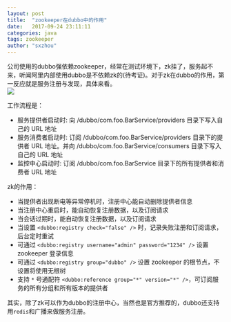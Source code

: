 ```yaml
---
layout: post
title:  "zookeeper在dubbo中的作用"
date:   2017-09-24 23:11:11
categories: java
tags: zookeeper
author: "sxzhou"
---  
```


公司使用的dubbo强依赖zookeeper，经常在测试环境下，zk挂了，服务起不来，听闻阿里内部使用dubbo是不依赖zk的(待考证)。对于zk在dubbo的作用，第一反应就是服务注册与发现，具体来看。  
![](http://dubbo.io/books/dubbo-user-book/sources/images/zookeeper.jpg)  

工作流程是：  
* 服务提供者启动时: 向 /dubbo/com.foo.BarService/providers 目录下写入自己的 URL 地址  
* 服务消费者启动时: 订阅 /dubbo/com.foo.BarService/providers 目录下的提供者 URL 地址。并向 /dubbo/com.foo.BarService/consumers 目录下写入自己的 URL 地址  
* 监控中心启动时: 订阅 /dubbo/com.foo.BarService 目录下的所有提供者和消费者 URL 地址  

zk的作用：  
* 当提供者出现断电等异常停机时，注册中心能自动删除提供者信息
* 当注册中心重启时，能自动恢复注册数据，以及订阅请求  
* 当会话过期时，能自动恢复注册数据，以及订阅请求  
* 当设置 `<dubbo:registry check="false" />` 时，记录失败注册和订阅请求，后台定时重试
* 可通过 `<dubbo:registry username="admin" password="1234" />` 设置 zookeeper 登录信息
* 可通过 `<dubbo:registry group="dubbo" />` 设置 zookeeper 的根节点，不设置将使用无根树
* 支持 `*` 号通配符 `<dubbo:reference group="*" version="*" />`，可订阅服务的所有分组和所有版本的提供者  

其实，除了zk可以作为dubbo的注册中心，当然也是官方推荐的，dubbo还支持用`redis`和广播来做服务注册。